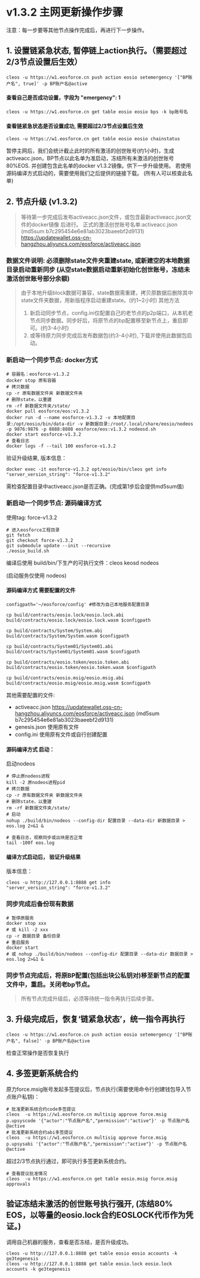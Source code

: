 # v1.3.2 主网更新操作步骤

注意：每一步要等其他节点操作完成后，再进行下一步操作。

## 1. 设置链紧急状态, 暂停链上action执行。（需要超过2/3节点设置后生效）
```shell
cleos -u https://w1.eosforce.cn push action eosio setemergency '["BP账户名", true]' -p BP账户名@active
```
#### 查看自己是否成功设置，字段为 "emergency": 1
```shell
cleos -u https://w1.eosforce.cn get table eosio eosio bps -k bp账号名
```
#### 查看链紧急状态是否设置成功, 需要超过2/3节点设置后生效
```shell
cleos -u https://w1.eosforce.cn get table eosio eosio chainstatus
```

暂停主网后，我们会统计截止此时的所有激活的创世账号(约1小时)，生成activeacc.json，BP节点以此名单为准启动，冻结所有未激活的创世账号80%EOS.
并创建包含此名单的docker v1.3.2镜像。供下一步升级使用。
若使用源码编译方式启动的，需要使用我们之后提供的链接下载。
(所有人可以核查此名单)

## 2. 节点升级 (v1.3.2)	

> 等待第一步完成后发布activeacc.json文件，或包含最新activeacc.json文件的docker镜像 后进行。
> 正式的激活创世账号名单:activeacc.json (md5sum b7c295454e6e81ab3023baeebf2d9131)
> https://updatewallet.oss-cn-hangzhou.aliyuncs.com/eosforce/activeacc.json

### 数据文件说明: **必须删除state文件夹重建state, 或新建空的本地数据目录启动重新同步**  (从空state数据启动重新初始化创世账号，冻结未激活创世账号部分余额)
>  由于本地升级block数据可兼容，state数据需重建，拷贝原数据后删除其中state文件夹数据，用新版程序启动重建state。(约1~2小时)
> 其他方法
> 1. 新启动同步节点，config.ini仅配置自己的老节点的p2p端口，从本机老节点同步数据。同步好后，将原节点的bp配置移至新节点上，重启即可。(约3-4小时)
> 2. 或等待原力同步完成后发布数据包(约3-4小时), 下载并使用此数据包启动。

### 新启动一个同步节点: docker方式
```shell
# 容器名：eosforce-v1.3.2
docker stop 原有容器
# 拷贝数据
cp -r 原有数据文件夹 新数据文件夹
# 删除state，以重建
rm -rf 新数据文件夹/state/
docker pull eosforce/eos:v1.3.2
docker run -d --name eosforce-v1.3.2 -v 本地配置目录:/opt/eosio/bin/data-dir -v 新数据目录:/root/.local/share/eosio/nodeos -p 9876:9876 -p 8888:8888 eosforce/eos:v1.3.2 nodeosd.sh
docker start eosforce-v1.3.2
# 查看日志
docker logs -f --tail 100 eosforce-v1.3.2
```
验证升级结果, 版本信息：
```shell
docker exec -it eosforce-v1.3.2 opt/eosio/bin/cleos get info
"server_version_string": "force-v1.3.2"
```
需检查配置目录中activeacc.json是否正确。(完成第1步后会提供md5sum值)

### 新启动一个同步节点: 源码编译方式
使用tag: force-v1.3.2

```shell
# 进入eosforce工程目录
git fetch
git checkout force-v1.3.2
git submodule update --init --recursive
./eosio_build.sh
```
编译后使用 build/bin/下生产的可执行文件：cleos  keosd  nodeos

(启动服务仅使用 nodeos)

#### 源码编译方式 需要配置的文件
```shell
configpath='~/eosforce/config' #修改为自己本地服务配置目录

cp build/contracts/eosio.lock/eosio.lock.abi  build/contracts/eosio.lock/eosio.lock.wasm $configpath

cp build/contracts/System/System.abi build/contracts/System/System.wasm $configpath

cp build/contracts/System01/System01.abi build/contracts/System01/System01.wasm $configpath

cp build/contracts/eosio.token/eosio.token.abi build/contracts/eosio.token/eosio.token.wasm $configpath

cp build/contracts/eosio.msig/eosio.msig.abi build/contracts/eosio.msig/eosio.msig.wasm $configpath
```
其他需要配置的文件:
- activeacc.json https://updatewallet.oss-cn-hangzhou.aliyuncs.com/eosforce/activeacc.json (md5sum b7c295454e6e81ab3023baeebf2d9131)
- genesis.json 使用原有文件
- config.ini 使用原有文件或自行创建配置

#### 源码编译方式 启动：
启动nodeos

```shell
# 停止原nodeos进程
kill -2 原nodeos进程pid
# 拷贝数据
cp -r 原有数据文件夹 新数据文件夹
# 删除state，以重建
rm -rf 新数据文件夹/state/
# 启动
nohup ./build/bin/nodeos --config-dir 配置目录 --data-dir 新数据目录 > eos.log 2>&1 &

# 查看日志，观察同步或出块是否正常
tail -100f eos.log
```

#### 编译方式启动后， 验证升级结果
版本信息：
```shell
cleos -u http://127.0.0.1:8888 get info
"server_version_string": "force-v1.3.2"
```
### 同步完成后备份现有数据
```shell
# 暂停原服务
docker stop xxx
# 或 kill -2 xxx
cp -r 数据目录 备份目录
# 重启服务
docker start
# 或 nohup ./build/bin/nodeos --config-dir 配置目录 --data-dir 数据目录 > eos.log 2>&1 &
```

### 同步节点完成后，将原BP配置(包括出块公私钥对)移至新节点的配置文件中，重启。关闭老bp节点。

> 所有节点完成升级后，必须等待统一指令再执行后续步骤。

## 3. 升级完成后，恢复‘链紧急状态’，统一指令再执行
```shell
cleos -u https://w1.eosforce.cn push action eosio setemergency '["BP账户名", false]' -p BP账户名@active
```
检查正常操作是否恢复执行

## 4. 多签更新系统合约

原力force.msig账号发起多签提议后，节点执行(需要使用命令行创建钱包导入节点账户私钥)：

```shell
# 批准更新系统合约code多签提议
cleos  -u https://w1.eosforce.cn multisig approve force.msig p.upsyscode '{"actor":"节点账户名","permission":"active"}' -p 节点账户名@active
# 批准更新系统合约abi多签提议
cleos  -u https://w1.eosforce.cn multisig approve force.msig p.upsysabi '{"actor":"节点账户名","permission":"active"}' -p 节点账户名@active
```
超过2/3节点执行通过，即可执行多签更新系统合约。

```shell
# 查看提议批准情况
cleos  -u https://w1.eosforce.cn get table eosio.msig force.msig approvals
```


## 验证冻结未激活的创世账号执行强开, (冻结80% EOS，以等量的eosio.lock合约EOSLOCK代币作为凭证。)
调用自己机器的服务，查看是否冻结，是否升级成功。
```shell
cleos -u http://127.0.0.1:8888 get table eosio eosio accounts -k ge3tegenesis
cleos -u http://127.0.0.1:8888 get table eosio.lock eosio.lock accounts -k ge3tegenesis
```

